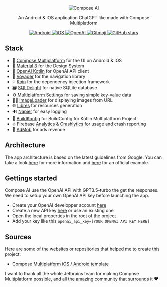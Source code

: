 <p align="center">
  <img src="https://github.com/EBfVince/ComposeAI/assets/24540801/02e51744-c826-4d7b-af2e-b509fb8af3f5" alt="Compose AI" />
</p>

<p align="center">An Android & iOS application ChatGPT like made with Compose Multiplatform</p>
  
<p align="center">
  
  <a href="https://www.jetbrains.com/fr-fr/lp/compose-multiplatform/">
    <img src="https://img.shields.io/badge/-android-brightgreen" alt="Android">
  </a>
  
  <a href="https://www.jetbrains.com/fr-fr/lp/compose-multiplatform/">
    <img src="https://img.shields.io/badge/-iOS-lightgrey" alt="iOS">
  </a>
  
  <a href="https://openai.com/">
    <img src="https://img.shields.io/badge/AI-OpenAI-blueviolet" alt="OpenAI">
  </a>
  
  <a href="https://gitmoji.dev">
    <img src="https://img.shields.io/badge/gitmoji-%20😜%20😍-FFDD67.svg" alt="Gitmoji">
  </a>
    
  <a href="https://github.com/EBfVince/ComposeAI/stargazers">
    <img alt="GitHub stars" src="https://img.shields.io/github/stars/EBfVince/ComposeAI">
  </a>
  
</p>

## Stack

- 💄 [Compose Multiplatform](https://github.com/JetBrains/compose-multiplatform) for the UI on Android & iOS
- 🎨 [Material 3](https://material.io/) for the Design System
- 🧠 [OpenAI Kotlin](https://github.com/aallam/openai-kotlin) for OpenAI API client
- 🧭 [Voyager](https://github.com/adrielcafe/voyager) for the navigation library
- 💡 [Koin](https://insert-koin.io/) for the dependency injection framework
- 🗃️ [SQLDelight](https://github.com/cashapp/sqldelight) for native SQLite database
- ⚙️ [Multiplatform Settings](https://github.com/russhwolf/multiplatform-settings) for saving simple key-value data
- 🧑‍🎨 [ImageLoader](https://github.com/qdsfdhvh/compose-imageloader/tree/master) for displaying images from URL
- 🌐 [Libres](https://github.com/Skeptick/libres) for resources generation
- 🔊 [Napier](https://github.com/AAkira/Napier) for easy logging
- 🔨 [BuildKonfig](https://github.com/yshrsmz/BuildKonfig) for BuildConfig for Kotlin Multiplatform Project
- 🔥 Firebase [Analytics](https://firebase.google.com/docs/analytics) & [Crashlytics](https://firebase.google.com/docs/crashlytics) for usage and crash reporting
- 💸 [AdMob](http://admob.google.com/) for ads revenue

## Architecture

The app architecture is based on the latest guidelines from Google. You can take a look [here](https://developer.android.com/topic/architecture?hl=fr) for more information and [here](https://github.com/android/nowinandroid) for an official example.

## Gettings started

Compose AI use the OpenAI API with GPT3.5-turbo the get the responses. We need to setup your own OpenAI API key before launching the app.

- Create your OpenAI developper account [here](https://platform.openai.com/)
- Create a new API key [here](https://platform.openai.com/account/api-keys) or use an existing one
- Open the local.properties in the root of the project
- Add your key like this `openai_api_key=[YOUR OPENAI API KEY HERE]`

## Sources

Here are some of the websites or repositories that helped me to create this project:

- [Compose Multiplatform iOS / Android template](https://github.com/JetBrains/compose-multiplatform-ios-android-template)

I want to thank all the whole Jetbrains team for making Compose Multiplatform possible, and all the amazing community that surrounds it ❤️
